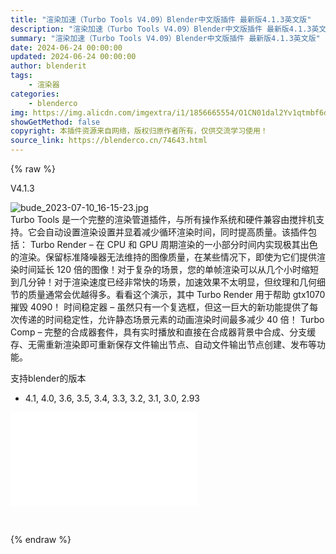 ```yaml
---
title: "渲染加速（Turbo Tools V4.09）Blender中文版插件 最新版4.1.3英文版"
description: "渲染加速（Turbo Tools V4.09）Blender中文版插件 最新版4.1.3英文版"
summary: "渲染加速（Turbo Tools V4.09）Blender中文版插件 最新版4.1.3英文版"
date: 2024-06-24 00:00:00
updated: 2024-06-24 00:00:00
author: blenderit
tags: 
    - 渲染器
categories:
    - blenderco
img: https://img.alicdn.com/imgextra/i1/1856665554/O1CN01dal2Yv1qtmbf6dmBS_!!1856665554.jpg
showGetMethod: false
copyright: 本插件资源来自网络，版权归原作者所有，仅供交流学习使用！
source_link: https://blenderco.cn/74643.html
---
```


{% raw %}
<div class="article-tips"><div><i class="icon icon-smile"></i> V4.1.3</div></div><p><img class="aligncenter" src="https://img.alicdn.com/imgextra/i1/1856665554/O1CN01dal2Yv1qtmbf6dmBS_!!1856665554.jpg" alt="bude_2023-07-10_16-15-23.jpg"><br>
Turbo Tools 是一个完整的渲染管道插件，与所有操作系统和硬件兼容由搅拌机支持。它会自动设置渲染设置并显着减少循环渲染时间，同时提高质量。该插件包括： Turbo Render – 在 CPU 和 GPU 周期渲染的一小部分时间内实现极其出色的渲染。保留标准降噪器无法维持的图像质量，在某些情况下，即使为它们提供渲染时间延长 120 倍的图像！对于复杂的场景，您的单帧渲染可以从几个小时缩短到几分钟！对于渲染速度已经非常快的场景，加速效果不太明显，但纹理和几何细节的质量通常会优越得多。看看这个演示，其中 Turbo Render 用于帮助 gtx1070 摧毁 4090！ 时间稳定器 – 虽然只有一个复选框，但这一巨大的新功能提供了每次传递的时间稳定性，允许静态场景元素的动画渲染时间最多减少 40 倍！ Turbo Comp – 完整的合成器套件，具有实时播放和直接在合成器背景中合成、分支缓存、无需重新渲染即可重新保存文件输出节点、自动文件输出节点创建、发布等功能。</p><p>支持blender的版本</p><ul>
<li>4.1, 4.0, 3.6, 3.5, 3.4, 3.3, 3.2, 3.1, 3.0, 2.93</li>
</ul><div id="external-video-9b5bb53a98" class="external-video"><iframe frameborder="0" src="//player.bilibili.com/player.html?aid=576267459&amp;bvid=BV1Hz4y1V7dY&amp;cid=1277336421&amp;p=1" allowfullscreen="true"></iframe></div><p> </p>
<div style="display: none">blenderco</div>
{% endraw %}